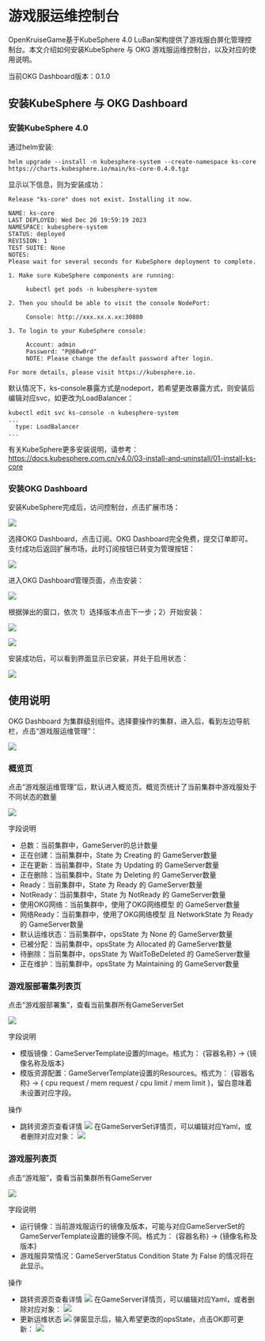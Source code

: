 # 游戏服运维控制台

OpenKruiseGame基于KubeSphere 4.0 LuBan架构提供了游戏服白屏化管理控制台。本文介绍如何安装KubeSphere 与 OKG 游戏服运维控制台，以及对应的使用说明。

当前OKG Dashboard版本：0.1.0



## 安装KubeSphere 与 OKG Dashboard

### 安装KubeSphere 4.0

通过helm安装:

```
helm upgrade --install -n kubesphere-system --create-namespace ks-core https://charts.kubesphere.io/main/ks-core-0.4.0.tgz
```

显示以下信息，则为安装成功：

```
Release "ks-core" does not exist. Installing it now.

NAME: ks-core
LAST DEPLOYED: Wed Dec 20 19:59:19 2023
NAMESPACE: kubesphere-system
STATUS: deployed
REVISION: 1
TEST SUITE: None
NOTES:
Please wait for several seconds for KubeSphere deployment to complete.

1. Make sure KubeSphere components are running:

     kubectl get pods -n kubesphere-system

2. Then you should be able to visit the console NodePort:

     Console: http://xxx.xx.x.xx:30880

3. To login to your KubeSphere console:

     Account: admin
     Password: "P@88w0rd"
     NOTE: Please change the default password after login.

For more details, please visit https://kubesphere.io.
```

默认情况下，ks-console暴露方式是nodeport，若希望更改暴露方式，则安装后编辑对应svc，如更改为LoadBalancer：
```
kubectl edit svc ks-console -n kubesphere-system
...
  type: LoadBalancer
...
```

有关KubeSphere更多安装说明，请参考：https://docs.kubesphere.com.cn/v4.0/03-install-and-uninstall/01-install-ks-core

### 安装OKG Dashboard

安装KubeSphere完成后，访问控制台，点击扩展市场：

![](/img/kruisegame/user-manuals/dash-mainpage.png)

选择OKG Dashboard，点击订阅。OKG Dashboard完全免费，提交订单即可。支付成功后返回扩展市场，此时订阅按钮已转变为管理按钮：

![](/img/kruisegame/user-manuals/dash-okg.png)

进入OKG Dashboard管理页面，点击安装：

![](/img/kruisegame/user-manuals/dash-management.png)

根据弹出的窗口，依次 1）选择版本点击下一步；2）开始安装：

![](/img/kruisegame/user-manuals/dash-version-select.png)

![](/img/kruisegame/user-manuals/dash-begin-install.png)

安装成功后，可以看到界面显示已安装，并处于启用状态：

![](/img/kruisegame/user-manuals/dash-installed.png)

## 使用说明

OKG Dashboard 为集群级别组件。选择要操作的集群，进入后，看到左边导航栏，点击“游戏服运维管理”：

![](/img/kruisegame/user-manuals/dash-ops.png)

### 概览页

点击“游戏服运维管理”后，默认进入概览页。概览页统计了当前集群中游戏服处于不同状态的数量

![](/img/kruisegame/user-manuals/dash-overview.jpg)

字段说明

- 总数：当前集群中，GameServer的总计数量
- 正在创建：当前集群中，State 为 Creating 的 GameServer数量
- 正在更新：当前集群中，State 为 Updating 的 GameServer数量
- 正在删除：当前集群中，State 为 Deleting 的 GameServer数量
- Ready：当前集群中，State 为 Ready 的 GameServer数量
- NotReady：当前集群中，State 为 NotReady 的 GameServer数量
- 使用OKG网络：当前集群中，使用了OKG网络模型 的 GameServer数量
- 网络Ready：当前集群中，使用了OKG网络模型 且 NetworkState 为 Ready 的 GameServer数量
- 默认运维状态：当前集群中，opsState 为 None 的 GameServer数量
- 已被分配：当前集群中，opsState 为 Allocated 的 GameServer数量
- 待删除：当前集群中，opsState 为 WaitToBeDeleted 的 GameServer数量
- 正在维护：当前集群中，opsState 为 Maintaining 的 GameServer数量


### 游戏服部署集列表页

点击“游戏服部署集”，查看当前集群所有GameServerSet

![](/img/kruisegame/user-manuals/dash-gss.png)

字段说明
- 模版镜像：GameServerTemplate设置的Image。格式为： {容器名称} -> {镜像名称及版本}
- 模版资源配置：GameServerTemplate设置的Resources。格式为： {容器名称} -> { cpu request / mem request / cpu limit / mem limit }，留白意味着未设置对应字段。

操作
- 跳转资源页查看详情
  ![](/img/kruisegame/user-manuals/dash-gss-jump.png)
  在GameServerSet详情页，可以编辑对应Yaml，或者删除对应对象：
  ![](/img/kruisegame/user-manuals/dash-gss-ops.png)


### 游戏服列表页

点击“游戏服”，查看当前集群所有GameServer

![](/img/kruisegame/user-manuals/dash-gs.png)

字段说明

- 运行镜像：当前游戏服运行的镜像及版本，可能与对应GameServerSet的GameServerTemplate设置的镜像不同。格式为： {容器名称} -> {镜像名称及版本}
- 游戏服异常情况：GameServerStatus Condition State 为 False 的情况将在此显示。

操作
- 跳转资源页查看详情
  ![](/img/kruisegame/user-manuals/dash-gs-jump.png)
  在GameServer详情页，可以编辑对应Yaml，或者删除对应对象：
  ![](/img/kruisegame/user-manuals/dash-gs-ops.png)
- 更新运维状态
  ![](/img/kruisegame/user-manuals/dash-gs-update-opsState.png)
  弹窗显示后，输入希望更改的opsState，点击OK即可更新：
  ![](/img/kruisegame/user-manuals/dash-gs-opsState-updated.png)
